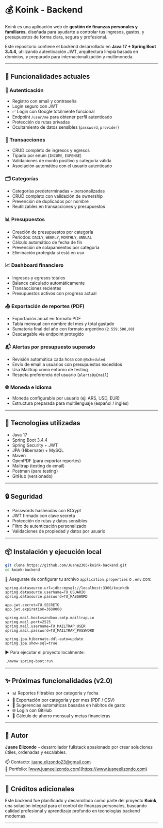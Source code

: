 
# 💰 Koink - Backend

Koink es una aplicación web de **gestión de finanzas personales y familiares**, diseñada para ayudarte a controlar tus ingresos, gastos, y presupuestos de forma clara, segura y profesional.

Este repositorio contiene el backend desarrollado en **Java 17 + Spring Boot 3.4.4**, utilizando autenticación JWT, arquitectura limpia basada en dominios, y preparado para internacionalización y multimoneda.

---

## 🚀 Funcionalidades actuales

### 🔐 Autenticación
- Registro con email y contraseña
- Login seguro con JWT
- ✅ Login con Google totalmente funcional
- Endpoint `/user/me` para obtener perfil autenticado
- Protección de rutas privadas
- Ocultamiento de datos sensibles (`password`, `provider`)

### 💸 Transacciones
- CRUD completo de ingresos y egresos
- Tipado por enum (`INCOME`, `EXPENSE`)
- Validaciones de monto positivo y categoría válida
- Asociación automática con el usuario autenticado

### 🗂️ Categorías
- Categorías predeterminadas + personalizadas
- CRUD completo con validación de ownership
- Prevención de duplicados por nombre
- Reutilizables en transacciones y presupuestos

### 📊 Presupuestos
- Creación de presupuestos por categoría
- Períodos: `DAILY`, `WEEKLY`, `MONTHLY`, `ANNUAL`
- Cálculo automático de fecha de fin
- Prevención de solapamientos por categoría
- Eliminación protegida si está en uso

### 📈 Dashboard financiero
- Ingresos y egresos totales
- Balance calculado automáticamente
- Transacciones recientes
- Presupuestos activos con progreso actual

### 📤 Exportación de reportes (PDF)
- Exportación anual en formato PDF
- Tabla mensual con nombre del mes y total gastado
- Sumatoria final del año con formato argentino (`2.559.500,00`)
- Descargable vía endpoint protegido

### 📬 Alertas por presupuesto superado
- Revisión automática cada hora con `@Scheduled`
- Envío de email a usuarios con presupuestos excedidos
- Usa Mailtrap como entorno de testing
- Respeta preferencia del usuario (`alertsByEmail`)

### 🌐 Moneda e Idioma
- Moneda configurable por usuario (ej: ARS, USD, EUR)
- Estructura preparada para multilenguaje (español / inglés)

---

## 🧱 Tecnologías utilizadas

- Java 17
- Spring Boot 3.4.4
- Spring Security + JWT
- JPA (Hibernate) + MySQL
- Maven
- OpenPDF (para exportar reportes)
- Mailtrap (testing de email)
- Postman (para testing)
- GitHub (versionado)

---

## 🔒 Seguridad

- Passwords hasheadas con BCrypt
- JWT firmado con clave secreta
- Protección de rutas y datos sensibles
- Filtro de autenticación personalizado
- Validaciones de propiedad y datos por usuario

---

## 📦 Instalación y ejecución local

```bash
git clone https://github.com/Juane2305/koink-backend.git
cd koink-backend
```

🔧 Asegurate de configurar tu archivo `application.properties` o `.env` con:

```properties
spring.datasource.url=jdbc:mysql://localhost:3306/koinkdb
spring.datasource.username=TU_USUARIO
spring.datasource.password=TU_PASSWORD

app.jwt.secret=TU_SECRETO
app.jwt.expiration=3600000

spring.mail.host=sandbox.smtp.mailtrap.io
spring.mail.port=2525
spring.mail.username=TU_MAILTRAP_USER
spring.mail.password=TU_MAILTRAP_PASSWORD

spring.jpa.hibernate.ddl-auto=update
spring.jpa.show-sql=true
```

▶️ Para ejecutar el proyecto localmente:

```bash
./mvnw spring-boot:run
```

---

## ✨ Próximas funcionalidades (v2.0)

- 📊 Reportes filtrables por categoría y fecha
- 🧾 Exportación por categoría y por mes (PDF / CSV)
- 🧠 Sugerencias automáticas basadas en hábitos de gasto
- 🌐 Login con GitHub
- 🧮 Cálculo de ahorro mensual y metas financieras

---

## 🧠 Autor

**Juane Elizondo** – desarrollador fullstack apasionado por crear soluciones útiles, ordenadas y escalables.

📫 Contacto: [juane.elizondo23@gmail.com](mailto:juane.elizondo23@gmail.com)  
💼 Portfolio: [www.juaneelizondo.com](https://www.juaneelizondo.com)

---

## 🧠 Créditos adicionales

Este backend fue planificado y desarrollado como parte del proyecto **Koink**, una solución integral para el control de finanzas personales, buscando calidad profesional y aprendizaje profundo en tecnologías backend modernas.

---
